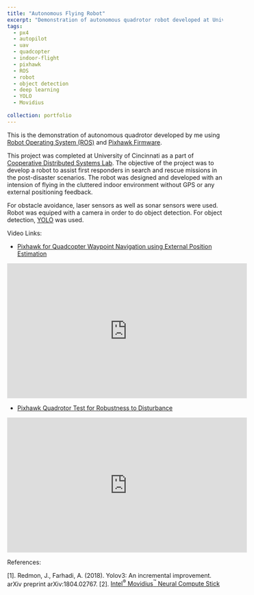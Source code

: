 ```yaml
---
title: "Autonomous Flying Robot"
excerpt: "Demonstration of autonomous quadrotor robot developed at University of Cincinnati with an objective to assist in search and rescue missions in the post-disaster scenarios."
tags:
  - px4
  - autopilot
  - uav
  - quadcopter
  - indoor-flight
  - pixhawk
  - ROS
  - robot
  - object detection
  - deep learning
  - YOLO
  - Movidius
  
collection: portfolio
---
```


This is the demonstration of autonomous quadrotor developed by me using [Robot Operating System (ROS)](http://www.ros.org/) and [Pixhawk Firmware](https://px4.io/).

This project was completed at University of Cincinnati as a part of [Cooperative Distributed Systems Lab](https://ceas.uc.edu/research/centers-labs/cooperative-distributed-systems-lab.html). The objective of the project was to develop a robot to assist first responders in search and rescue missions in the post-disaster scenarios. The robot was designed and developed with an intension of flying in the cluttered indoor environment without GPS or any external positioning feedback.

For obstacle avoidance, laser sensors as well as sonar sensors were used. Robot was equiped with a camera in order to do object detection. For object detection, [YOLO](https://pjreddie.com/darknet/yolo/) was used.

Video Links:
* [Pixhawk for Quadcopter Waypoint Navigation using External Position Estimation](https://youtu.be/U_rrq_xeDkc)
<iframe width="560" height="315" src="https://www.youtube.com/embed/U_rrq_xeDkc" frameborder="0" allow="accelerometer; autoplay; encrypted-media; gyroscope; picture-in-picture" allowfullscreen></iframe>

* [Pixhawk Quadrotor Test for Robustness to Disturbance](https://www.youtube.com/watch?v=qzLG4EuJ_VQ)
<iframe width="560" height="315" src="https://www.youtube.com/embed/qzLG4EuJ_VQ" frameborder="0" allow="accelerometer; autoplay; encrypted-media; gyroscope; picture-in-picture" allowfullscreen></iframe>


References:

\[1\]. Redmon, J., Farhadi, A. (2018). Yolov3: An incremental improvement. arXiv preprint arXiv:1804.02767.
\[2\]. [Intel<sup>&reg;</sup> Movidius<sup>&trade;</sup> Neural Compute Stick](https://software.intel.com/en-us/neural-compute-stick)
